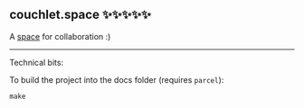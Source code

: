couchlet.space ✨✨✨✨✨
----

A [space](https://couchlet.space) for collaboration :)

---

Technical bits:

To build the project into the docs folder (requires `parcel`):

```
make
```
